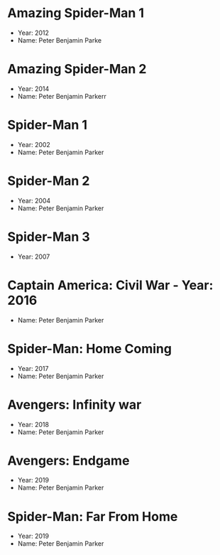# Amazing Spider-Man 1
- Year: 2012
- Name: Peter Benjamin Parke

# Amazing Spider-Man 2
- Year: 2014
- Name: Peter Benjamin Parkerr

# Spider-Man 1
- Year: 2002
- Name: Peter Benjamin Parker

# Spider-Man 2
- Year: 2004
- Name: Peter Benjamin Parker

# Spider-Man 3
- Year: 2007
# Captain America: Civil War - Year: 2016
- Name: Peter Benjamin Parker
# Spider-Man: Home Coming
- Year: 2017
- Name: Peter Benjamin Parker
# Avengers: Infinity war
- Year: 2018
- Name: Peter Benjamin Parker
# Avengers: Endgame
- Year: 2019
- Name: Peter Benjamin Parker
# Spider-Man: Far From Home
- Year: 2019
- Name: Peter Benjamin Parker
